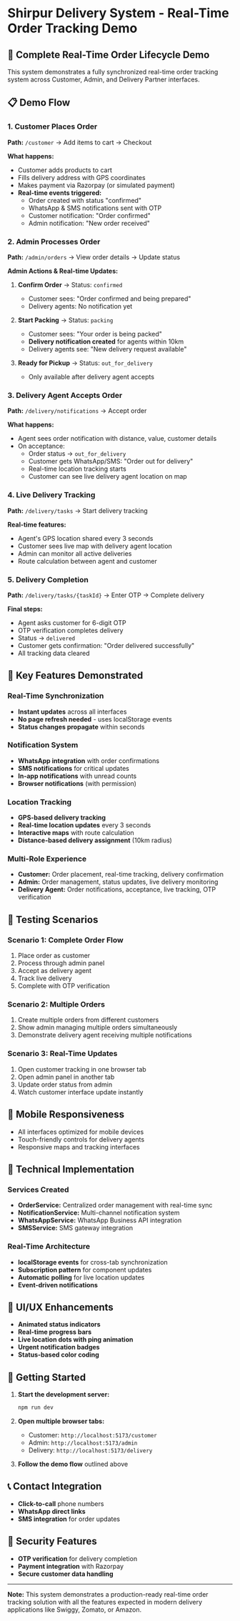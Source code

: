 # Shirpur Delivery System - Real-Time Order Tracking Demo

## 🚀 Complete Real-Time Order Lifecycle Demo

This system demonstrates a fully synchronized real-time order tracking system across Customer, Admin, and Delivery Partner interfaces.

## 📋 Demo Flow

### 1. Customer Places Order
**Path:** `/customer` → Add items to cart → Checkout

**What happens:**
- Customer adds products to cart
- Fills delivery address with GPS coordinates
- Makes payment via Razorpay (or simulated payment)
- **Real-time events triggered:**
  - Order created with status "confirmed"
  - WhatsApp & SMS notifications sent with OTP
  - Customer notification: "Order confirmed"
  - Admin notification: "New order received"

### 2. Admin Processes Order
**Path:** `/admin/orders` → View order details → Update status

**Admin Actions & Real-time Updates:**
1. **Confirm Order** → Status: `confirmed`
   - Customer sees: "Order confirmed and being prepared"
   - Delivery agents: No notification yet

2. **Start Packing** → Status: `packing`
   - Customer sees: "Your order is being packed"
   - **Delivery notification created** for agents within 10km
   - Delivery agents see: "New delivery request available"

3. **Ready for Pickup** → Status: `out_for_delivery`
   - Only available after delivery agent accepts

### 3. Delivery Agent Accepts Order
**Path:** `/delivery/notifications` → Accept order

**What happens:**
- Agent sees order notification with distance, value, customer details
- On acceptance:
  - Order status → `out_for_delivery`
  - Customer gets WhatsApp/SMS: "Order out for delivery"
  - Real-time location tracking starts
  - Customer can see live delivery agent location on map

### 4. Live Delivery Tracking
**Path:** `/delivery/tasks` → Start delivery tracking

**Real-time features:**
- Agent's GPS location shared every 3 seconds
- Customer sees live map with delivery agent location
- Admin can monitor all active deliveries
- Route calculation between agent and customer

### 5. Delivery Completion
**Path:** `/delivery/tasks/{taskId}` → Enter OTP → Complete delivery

**Final steps:**
- Agent asks customer for 6-digit OTP
- OTP verification completes delivery
- Status → `delivered`
- Customer gets confirmation: "Order delivered successfully"
- All tracking data cleared

## 🎯 Key Features Demonstrated

### Real-Time Synchronization
- **Instant updates** across all interfaces
- **No page refresh needed** - uses localStorage events
- **Status changes propagate** within seconds

### Notification System
- **WhatsApp integration** with order confirmations
- **SMS notifications** for critical updates
- **In-app notifications** with unread counts
- **Browser notifications** (with permission)

### Location Tracking
- **GPS-based delivery tracking**
- **Real-time location updates** every 3 seconds
- **Interactive maps** with route calculation
- **Distance-based delivery assignment** (10km radius)

### Multi-Role Experience
- **Customer:** Order placement, real-time tracking, delivery confirmation
- **Admin:** Order management, status updates, live delivery monitoring
- **Delivery Agent:** Order notifications, acceptance, live tracking, OTP verification

## 🧪 Testing Scenarios

### Scenario 1: Complete Order Flow
1. Place order as customer
2. Process through admin panel
3. Accept as delivery agent
4. Track live delivery
5. Complete with OTP verification

### Scenario 2: Multiple Orders
1. Create multiple orders from different customers
2. Show admin managing multiple orders simultaneously
3. Demonstrate delivery agent receiving multiple notifications

### Scenario 3: Real-Time Updates
1. Open customer tracking in one browser tab
2. Open admin panel in another tab
3. Update order status from admin
4. Watch customer interface update instantly

## 📱 Mobile Responsiveness
- All interfaces optimized for mobile devices
- Touch-friendly controls for delivery agents
- Responsive maps and tracking interfaces

## 🔧 Technical Implementation

### Services Created
- **OrderService:** Centralized order management with real-time sync
- **NotificationService:** Multi-channel notification system
- **WhatsAppService:** WhatsApp Business API integration
- **SMSService:** SMS gateway integration

### Real-Time Architecture
- **localStorage events** for cross-tab synchronization
- **Subscription pattern** for component updates
- **Automatic polling** for live location updates
- **Event-driven notifications**

## 🎨 UI/UX Enhancements
- **Animated status indicators**
- **Real-time progress bars**
- **Live location dots with ping animation**
- **Urgent notification badges**
- **Status-based color coding**

## 🚀 Getting Started

1. **Start the development server:**
   ```bash
   npm run dev
   ```

2. **Open multiple browser tabs:**
   - Customer: `http://localhost:5173/customer`
   - Admin: `http://localhost:5173/admin`
   - Delivery: `http://localhost:5173/delivery`

3. **Follow the demo flow** outlined above

## 📞 Contact Integration
- **Click-to-call** phone numbers
- **WhatsApp direct links**
- **SMS integration** for order updates

## 🔐 Security Features
- **OTP verification** for delivery completion
- **Payment integration** with Razorpay
- **Secure customer data handling**

---

**Note:** This system demonstrates a production-ready real-time order tracking solution with all the features expected in modern delivery applications like Swiggy, Zomato, or Amazon.